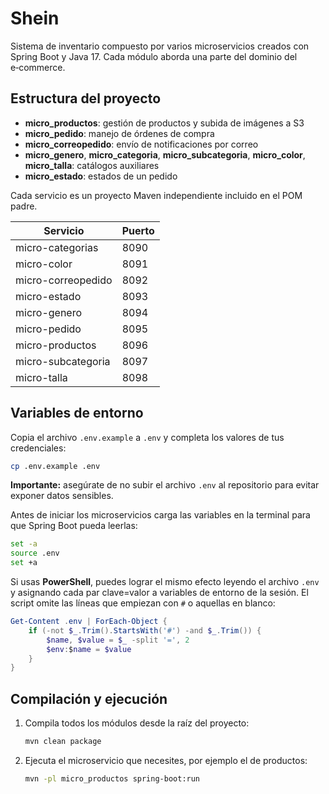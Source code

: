 # Shein

Sistema de inventario compuesto por varios microservicios creados con Spring Boot y Java 17. Cada módulo aborda una parte del dominio del e‑commerce.

## Estructura del proyecto

- **micro_productos**: gestión de productos y subida de imágenes a S3
- **micro_pedido**: manejo de órdenes de compra
- **micro_correopedido**: envío de notificaciones por correo
- **micro_genero**, **micro_categoria**, **micro_subcategoria**, **micro_color**, **micro_talla**: catálogos auxiliares
- **micro_estado**: estados de un pedido

Cada servicio es un proyecto Maven independiente incluido en el POM padre.

| Servicio | Puerto |
| --- | --- |
| micro-categorias | 8090 |
| micro-color | 8091 |
| micro-correopedido | 8092 |
| micro-estado | 8093 |
| micro-genero | 8094 |
| micro-pedido | 8095 |
| micro-productos | 8096 |
| micro-subcategoria | 8097 |
| micro-talla | 8098 |

## Variables de entorno

Copia el archivo `.env.example` a `.env` y completa los valores de tus credenciales:

```bash
cp .env.example .env
```

**Importante:** asegúrate de no subir el archivo `.env` al repositorio para evitar exponer datos sensibles.

Antes de iniciar los microservicios carga las variables en la terminal para que Spring Boot pueda leerlas:

```bash
set -a
source .env
set +a
```

Si usas **PowerShell**, puedes lograr el mismo efecto leyendo el archivo `.env` y
asignando cada par clave=valor a variables de entorno de la sesión. El script
omite las líneas que empiezan con `#` o aquellas en blanco:

```powershell
Get-Content .env | ForEach-Object {
    if (-not $_.Trim().StartsWith('#') -and $_.Trim()) {
        $name, $value = $_ -split '=', 2
        $env:$name = $value
    }
}
```

## Compilación y ejecución

1. Compila todos los módulos desde la raíz del proyecto:
   ```bash
   mvn clean package
   ```
2. Ejecuta el microservicio que necesites, por ejemplo el de productos:
   ```bash
   mvn -pl micro_productos spring-boot:run
   ```
